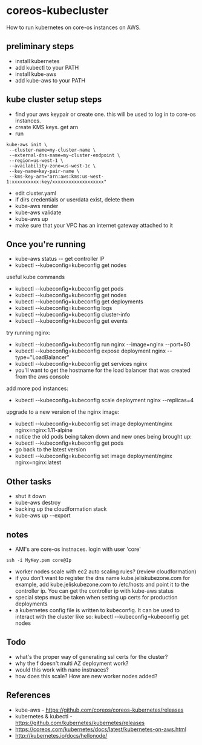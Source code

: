 # coreos-kubecluster

How to run kubernetes on core-os instances on AWS.

preliminary steps
------------------
* install kubernetes
 * add kubectl to your PATH
* install kube-aws 
 * add kube-aws to your PATH

kube cluster setup steps
--------------------------
* find your aws keypair or create one. this will be used to log in to core-os instances. 
* create KMS keys. get arn
* run 
```
kube-aws init \
 --cluster-name=my-cluster-name \
 --external-dns-name=my-cluster-endpoint \
 --region=us-west-1 \
 --availability-zone=us-west-1c \
 --key-name=key-pair-name \
 --kms-key-arn="arn:aws:kms:us-west-1:xxxxxxxxxx:key/xxxxxxxxxxxxxxxxxxx"
```
* edit cluster.yaml
* if dirs credentials or userdata exist, delete them
* kube-aws render
* kube-aws validate
* kube-aws up
 * make sure that your VPC has an internet gateway attached to it
 
Once you're running
-------------------
* kube-aws status -- get controller IP
* kubectl --kubeconfig=kubeconfig get nodes

useful kube commands
* kubectl --kubeconfig=kubeconfig get pods
* kubectl --kubeconfig=kubeconfig get nodes
* kubectl --kubeconfig=kubeconfig get deployments
* kubectl --kubeconfig=kubeconfig logs <POD-NAME>
* kubectl --kubeconfig=kubeconfig cluster-info
* kubectl --kubeconfig=kubeconfig get events

try running nginx:
* kubectl --kubeconfig=kubeconfig run nginx --image=nginx --port=80
* kubectl --kubeconfig=kubeconfig expose deployment nginx --type="LoadBalancer"
* kubectl --kubeconfig=kubeconfig get services nginx
 * you'll want to get the hostname for the load balancer that was created from the aws console

add more pod instances:
* kubectl --kubeconfig=kubeconfig scale deployment nginx --replicas=4

upgrade to a new version of the nginx image:
* kubectl --kubeconfig=kubeconfig set image deployment/nginx nginx=nginx:1.11-alpine
 * notice the old pods being taken down and new ones being brought up: 
  * kubectl --kubeconfig=kubeconfig get pods
* go back to the latest version
 * kubectl --kubeconfig=kubeconfig set image deployment/nginx nginx=nginx:latest


Other tasks
--------------
* shut it down
 * kube-aws destroy
* backing up the cloudformation stack
 * kube-aws up --export

notes
------
* AMI's are core-os instnaces.  login with user 'core'
```
ssh -i MyKey.pem core@Ip
```
* worker nodes scale with ec2 auto scaling rules? (review cloudformation)
* if you don't want to register the dns name kube.jeliskubezone.com for example, add kube.jeliskubezone.com to /etc/hosts and point it to the controller
ip. You can get the controller ip with kube-aws status
* special steps must be taken when setting up certs for production deployments
* a kubernetes config file is written to kubeconfig. It can be used to interact with the cluster like so: kubectl --kubeconfig=kubeconfig get nodes

Todo
-----
* what's the proper way of generating ssl certs for the cluster? 
* why the f doesn't multi AZ deployment work?
* would this work with nano instnaces?
* how does this scale? How are new worker nodes added?

References
------------
* kube-aws - https://github.com/coreos/coreos-kubernetes/releases 
* kubernetes & kubectl - https://github.com/kubernetes/kubernetes/releases 
* https://coreos.com/kubernetes/docs/latest/kubernetes-on-aws.html
* http://kubernetes.io/docs/hellonode/ 
